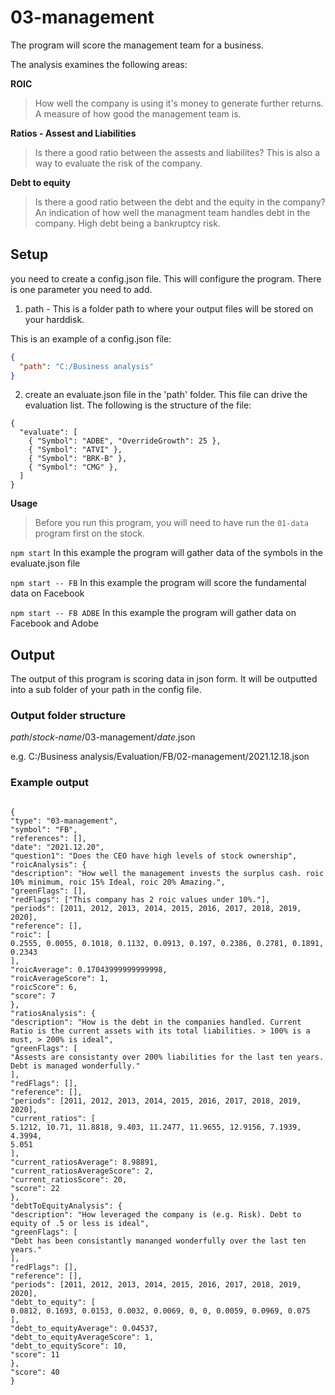 # 03-management

The program will score the management team for a business.

<p>The analysis examines the following areas:</p>

**ROIC**

> How well the company is using it's money to generate further returns. A measure of how good the management team is.<br>

**Ratios - Assest and Liabilities**

> Is there a good ratio between the assests and liabilites? This is also a way to evaluate the risk of the company.<br>

**Debt to equity**

> Is there a good ratio between the debt and the equity in the company? An indication of how well the managment team handles debt in the company. High debt being a bankruptcy risk.

## Setup

you need to create a config.json file. This will configure the program.
There is one parameter you need to add.

1. path - This is a folder path to where your output files will be stored on your harddisk.

This is an example of a config.json file:

```json
{
  "path": "C:/Business analysis"
}
```

2. create an evaluate.json file in the 'path' folder.
   This file can drive the evaluation list. The following is the structure of the file:

```
{
  "evaluate": [
    { "Symbol": "ADBE", "OverrideGrowth": 25 },
    { "Symbol": "ATVI" },
    { "Symbol": "BRK-B" },
    { "Symbol": "CMG" },
  ]
}
```

**Usage**

> Before you run this program, you will need to have run the `01-data` program first on the stock.

`npm start`
In this example the program will gather data of the symbols in the evaluate.json file

`npm start -- FB`
In this example the program will score the fundamental data on Facebook

`npm start -- FB ADBE`
In this example the program will gather data on Facebook and Adobe

## Output

The output of this program is scoring data in json form. It will be outputted into a sub folder of your path in the config file.

### Output folder structure

_path_/_stock-name_/03-management/_date_.json

e.g.
C:/Business analysis/Evaluation/FB/02-management/2021.12.18.json

### Example output

```

{
"type": "03-management",
"symbol": "FB",
"references": [],
"date": "2021.12.20",
"question1": "Does the CEO have high levels of stock ownership",
"roicAnalysis": {
"description": "How well the management invests the surplus cash. roic 10% minimum, roic 15% Ideal, roic 20% Amazing.",
"greenFlags": [],
"redFlags": ["This company has 2 roic values under 10%."],
"periods": [2011, 2012, 2013, 2014, 2015, 2016, 2017, 2018, 2019, 2020],
"reference": [],
"roic": [
0.2555, 0.0055, 0.1018, 0.1132, 0.0913, 0.197, 0.2386, 0.2781, 0.1891,
0.2343
],
"roicAverage": 0.17043999999999998,
"roicAverageScore": 1,
"roicScore": 6,
"score": 7
},
"ratiosAnalysis": {
"description": "How is the debt in the companies handled. Current Ratio is the current assets with its total liabilities. > 100% is a must, > 200% is ideal",
"greenFlags": [
"Assests are consistanty over 200% liabilities for the last ten years. Debt is managed wonderfully."
],
"redFlags": [],
"reference": [],
"periods": [2011, 2012, 2013, 2014, 2015, 2016, 2017, 2018, 2019, 2020],
"current_ratios": [
5.1212, 10.71, 11.8818, 9.403, 11.2477, 11.9655, 12.9156, 7.1939, 4.3994,
5.051
],
"current_ratiosAverage": 8.98891,
"current_ratiosAverageScore": 2,
"current_ratiosScore": 20,
"score": 22
},
"debtToEquityAnalysis": {
"description": "How leveraged the company is (e.g. Risk). Debt to equity of .5 or less is ideal",
"greenFlags": [
"Debt has been consistantly mananged wonderfully over the last ten years."
],
"redFlags": [],
"reference": [],
"periods": [2011, 2012, 2013, 2014, 2015, 2016, 2017, 2018, 2019, 2020],
"debt_to_equity": [
0.0812, 0.1693, 0.0153, 0.0032, 0.0069, 0, 0, 0.0059, 0.0969, 0.075
],
"debt_to_equityAverage": 0.04537,
"debt_to_equityAverageScore": 1,
"debt_to_equityScore": 10,
"score": 11
},
"score": 40
}

```

```

```
